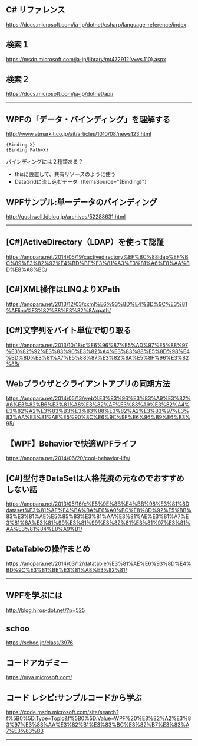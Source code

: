 ## C# リファレンス
https://docs.microsoft.com/ja-jp/dotnet/csharp/language-reference/index

## 検索１
https://msdn.microsoft.com/ja-jp/library/mt472912(v=vs.110).aspx

## 検索２
https://docs.microsoft.com/ja-jp/dotnet/api/
________________________________________________
## WPFの「データ・バインディング」を理解する 
http://www.atmarkit.co.jp/ait/articles/1010/08/news123.html
```
{Binding X}
{Binding Path=X}
```
バインディングには２種類ある？

 * thisに設置して、共有リソースのように使う
 * DataGridに流し込むデータ（ItemsSource="{Binding}"）

## WPFサンプル:単一データのバインディング
http://gushwell.ldblog.jp/archives/52288631.html
________________________________________________

## [C#]ActiveDirectory（LDAP）を使って認証
https://anopara.net/2014/05/19/cactivedirectory%EF%BC%88ldap%EF%BC%89%E3%82%92%E4%BD%BF%E3%81%A3%E3%81%A6%E8%AA%8D%E8%A8%BC/

## [C#]XML操作はLINQよりXPath
https://anopara.net/2013/12/03/cxml%E6%93%8D%E4%BD%9C%E3%81%AFlinq%E3%82%88%E3%82%8Axpath/

## [C#]文字列をバイト単位で切り取る
https://anopara.net/2013/10/18/c%E6%96%87%E5%AD%97%E5%88%97%E3%82%92%E3%83%90%E3%82%A4%E3%83%88%E5%8D%98%E4%BD%8D%E3%81%A7%E5%88%87%E3%82%8A%E5%8F%96%E3%82%8B/

## Webブラウザとクライアントアプリの同期方法
https://anopara.net/2014/05/13/web%E3%83%96%E3%83%A9%E3%82%A6%E3%82%B6%E3%81%A8%E3%82%AF%E3%83%A9%E3%82%A4%E3%82%A2%E3%83%B3%E3%83%88%E3%82%A2%E3%83%97%E3%83%AA%E3%81%AE%E5%90%8C%E6%9C%9F%E6%96%B9%E6%B3%95/

## 【WPF】Behaviorで快適WPFライフ
https://anopara.net/2014/06/20/cool-behavior-life/

## [C#]型付きDataSetは人格荒廃の元なのでおすすめしない話
https://anopara.net/2013/05/16/c%E5%9E%8B%E4%BB%98%E3%81%8Ddataset%E3%81%AF%E4%BA%BA%E6%A0%BC%E8%8D%92%E5%BB%83%E3%81%AE%E5%85%83%E3%81%AA%E3%81%AE%E3%81%A7%E3%81%8A%E3%81%99%E3%81%99%E3%82%81%E3%81%97%E3%81%AA%E3%81%84%E8%A9%B1/

## DataTableの操作まとめ
https://anopara.net/2014/03/12/datatable%E3%81%AE%E6%93%8D%E4%BD%9C%E3%81%BE%E3%81%A8%E3%82%81/

________________________________________________

## WPFを学ぶには
http://blog.hiros-dot.net/?p=525

## schoo
https://schoo.jp/class/3976

## コードアカデミー
https://mva.microsoft.com/

## コード レシピ:サンプルコードから学ぶ 
https://code.msdn.microsoft.com/site/search?f%5B0%5D.Type=Topic&f%5B0%5D.Value=WPF%20%E3%82%A2%E3%83%97%E3%83%AA%E3%82%B1%E3%83%BC%E3%82%B7%E3%83%A7%E3%83%B3

________________________________________________
